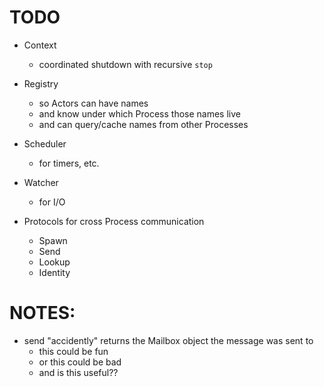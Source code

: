 # TODO

- Context
    - coordinated shutdown with recursive `stop`

- Registry
    - so Actors can have names
    - and know under which Process those names live
    - and can query/cache names from other Processes

- Scheduler
    - for timers, etc.

- Watcher
    - for I/O

- Protocols for cross Process communication
    - Spawn
    - Send
    - Lookup
    - Identity

# NOTES:

- send "accidently" returns the Mailbox object the message was sent to
    - this could be fun
    - or this could be bad
    - and is this useful??
